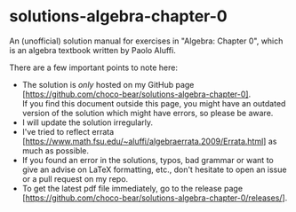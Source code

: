 # solutions-algebra-chapter-0
An (unofficial) solution manual for exercises in "Algebra: Chapter 0", which is an algebra textbook written by Paolo Aluffi.

There are a few important points to note here:
+ The solution is *only* hosted on my GitHub page [https://github.com/choco-bear/solutions-algebra-chapter-0].  
   If you find this document outside this page, you might have an outdated version of the solution which might have errors, so please be aware.
+ I will update the solution irregularly.
+ I've tried to reflect errata [https://www.math.fsu.edu/~aluffi/algebraerrata.2009/Errata.html] as much as possible.
+ If you found an error in the solutions, typos, bad grammar or want to give an advise on LaTeX formatting, etc., don't hesitate to open an issue or a pull request on my repo.
+ To get the latest pdf file immediately, go to the release page [https://github.com/choco-bear/solutions-algebra-chapter-0/releases/].

[https://github.com/choco-bear/solutions-algebra-chapter-0]: https://github.com/choco-bear/solutions-algebra-chapter-0
[https://www.math.fsu.edu/~aluffi/algebraerrata.2009/Errata.html]: https://www.math.fsu.edu/~aluffi/algebraerrata.2009/Errata.html
[https://github.com/choco-bear/solutions-algebra-chapter-0/releases/]: https://github.com/choco-bear/solutions-algebra-chapter-0/releases/
